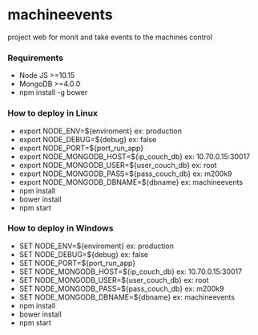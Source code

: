 # machineevents
project web for monit and take events to the machines control

### Requirements
- Node JS >=10.15
- MongoDB >=4.0.0
- npm install -g bower

### How to deploy in Linux
- export NODE_ENV=${enviroment} ex: production
- export NODE_DEBUG=${debug} ex: false
- export NODE_PORT=${port_run_app}
- export NODE_MONGODB_HOST=${ip_couch_db} ex: 10.70.0.15:30017
- export NODE_MONGODB_USER=${user_couch_db} ex: root
- export NODE_MONGODB_PASS=${pass_couch_db} ex: m200k9
- export NODE_MONGODB_DBNAME=${dbname} ex: machineevents
- npm install
- bower install
- npm start

### How to deploy in Windows
- SET NODE_ENV=${enviroment} ex: production
- SET NODE_DEBUG=${debug} ex: false
- SET NODE_PORT=${port_run_app}
- SET NODE_MONGODB_HOST=${ip_couch_db} ex: 10.70.0.15:30017
- SET NODE_MONGODB_USER=${user_couch_db} ex: root
- SET NODE_MONGODB_PASS=${pass_couch_db} ex: m200k9
- SET NODE_MONGODB_DBNAME=${dbname} ex: machineevents
- npm install
- bower install
- npm start
